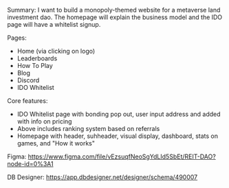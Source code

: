 Summary: I want to build a monopoly-themed website for a metaverse land investment dao. 
The homepage will explain the business model and the IDO page will have a whitelist signup. 


Pages:
- Home (via clicking on logo)
- Leaderboards
- How To Play
- Blog
- Discord
- IDO Whitelist



Core features:
- IDO Whitelist page with bonding pop out, user input address and added with info on pricing 
- Above includes ranking system based on referrals
- Homepage with header, suhheader, visual display, dashboard, stats on games, and "How it works"


Figma: 
https://www.figma.com/file/vEzsuqfNeoSgYdLId5SbEt/REIT-DAO?node-id=0%3A1

DB Designer: 
https://app.dbdesigner.net/designer/schema/490007